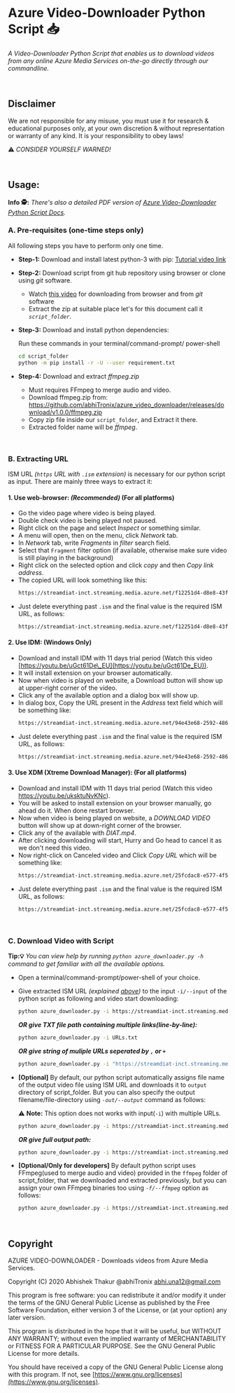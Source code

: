 # Azure Video-Downloader Python Script :inbox_tray:

_A Video-Downloader Python Script that enables us to download videos from any online Azure Media Services on-the-go directly through our commandline._  

&nbsp;

## Disclaimer


We are not responsible for any misuse, you must use it for research & educational purposes only, at your own discretion & without representation or warranty of any kind. It is your responsibility to obey laws!

:warning: _CONSIDER YOURSELF WARNED!_

&emsp;

## Usage:

**Info 🕵️:** _There's also a detailed PDF version of [Azure Video-Downloader Python Script Docs](https://github.com/abhiTronix/azure_video_downloader/releases/download/v1.0.0/Azure.Downloader.Guide.v2.pdf)._

### A. Pre-requisites (one-time steps only)

All following steps you have to perform only one time.

- **Step-1:** Download and install latest python-3 with pip: [Tutorial video link](https://youtu.be/oNLhg29aykc)
- **Step-2:** Download script from git hub repository using browser or clone using _git_ software.
  - Watch [this video](https://youtu.be/X5e3xQBeqf8%20) for downloading from browser and from _git_ software
  - Extract the zip at suitable place let's for this document call it _`script_folder`_.
- **Step-3:** Download and install python dependencies:

  Run these commands in your terminal/command-prompt/ power-shell
  
  ```sh
  cd script_folder
  python -m pip install -r -U --user requirement.txt
  ```
- **Step-4:** Download and extract _ffmpeg.zip_

  - Must requires FFmpeg to merge audio and video.
  - Download ffmpeg.zip from: https://github.com/abhiTronix/azure_video_downloader/releases/download/v1.0.0/ffmpeg.zip
  - Copy zip file inside our `script_folder`, and Extract it there.
  - Extracted folder name will be _ffmpeg_.

&emsp;

### B. Extracting URL

ISM URL _(`https` URL with `.ism` extension)_ is necessary for our python script as input. There are mainly three ways to extract it:

#### 1. Use web-browser: _(Recommended)_ (For all platforms)

- Go the video page where video is being played.
- Double check video is being played not paused.
- Right click on the page and select _Inspect_ or something similar.
- A menu will open, then on the menu, click _Network_ tab.
- In _Network_ tab, write _Fragments_ in _filter_ search field.
- Select that `Fragment` filter option (if available, otherwise make sure video is still playing in the background)
- Right click on the selected option and click _copy_ and then _Copy link address_.
- The copied URL will look something like this:
  ```sh
  https://streamdiat-inct.streaming.media.azure.net/f12251d4-d8e8-43f1-8202-737f7a186b34/Overview%20of%20AI%20ML.ism/QualityLevels(551000)/Fragments(video=360000000,format=mpd-time-csf)
  ```
- Just delete everything past `.ism` and the final value is the required ISM URL, as follows:
  ```sh
  https://streamdiat-inct.streaming.media.azure.net/f12251d4-d8e8-43f1-8202-737f7a186b34/Overview%20of%20AI%20ML.ism
  ```

#### 2. Use IDM: (Windows Only)

- Download and install IDM with 11 days trial period (Watch this video [https://youtu.be/uGct61De\_EU](https://youtu.be/uGct61De_EU)).
- It will install extension on your browser automatically.
- Now when video is played on website, a Download button will show up at upper-right corner of the video.
- Click any of the available option and a dialog box will show up.
- In dialog box, Copy the URL present in the _Address_ text field which will be something like:
  ```sh
  https://streamdiat-inct.streaming.media.azure.net/94e43e68-2592-4866-95d7-52b587e41a9f/Feature%20Engineering%20Dimensionali.ism/manifest(format=mpd-time-csf)&selected_id=1_V_video_4
  ```
- Just delete everything past `.ism` and the final value is the required ISM URL, as follows:
  ```sh
  https://streamdiat-inct.streaming.media.azure.net/94e43e68-2592-4866-95d7-52b587e41a9f/Feature%20Engineering%20Dimensionali.ism
  ```

#### 3. Use XDM (Xtreme Download Manager): (For all platforms)

- Download and install IDM with 11 days trial period (Watch this video https://youtu.be/uksktuNvKNc).
- You will be asked to install extension on your browser manually, go ahead do it. When done restart browser.
- Now when video is being played on website, a _DOWNLOAD VIDEO_ button will show up at down-right corner of the browser.
- Click any of the available with _DIAT.mp4_.
- After clicking downloading will start, Hurry and Go head to cancel it as we don&#39;t need this video.
- Now right-click on Canceled video and Click _Copy URL_ which will be something like:
  ```sh
  https://streamdiat-inct.streaming.media.azure.net/25fcdac8-e577-4f59-acf9-8921887b4159/AI_W1_Bayesian%20Learning%20Part-1.ism/QualityLevels(1880000)/Fragments(video=60000000,format=mpd-time-csf)
  ```
- Just delete everything past `.ism` and the final value is the required ISM URL, as follows:
  ```sh
  https://streamdiat-inct.streaming.media.azure.net/25fcdac8-e577-4f59-acf9-8921887b4159/AI_W1_Bayesian%20Learning%20Part-1.ism
  ```

&emsp;

### C. Download Video with Script

**Tip:💡** _You can view help by running `python azure_downloader.py -h` command to get familiar with all the available options._

- Open a terminal/command-prompt/power-shell of your choice.
- Give extracted ISM URL _(explained [above](#b-extracting-url))_ to the input `-i/--input` of the python script as following and video start downloading:
  ```sh
  python azure_downloader.py -i https://streamdiat-inct.streaming.media.azure.net/f12251d4-d8e8-43f1-8202-737f7a186b34/Overview%20of%20AI%20ML.ism
  ```
  
  ***OR give TXT file path containing multiple links(line-by-line):***
  
  ```sh 
  python azure_downloader.py -i URLs.txt
  ```
  
  ***OR give string of muliple URLs seperated by `,` or `+`***
  
   ```sh 
   python azure_downloader.py -i "https://streamdiat-inct.streaming.media.azure.net/f12251d4-d8e8-43f1-8202-737f7a186b34/Overview%20of%20AI%20ML.ism,https://streamdiat-inct.streaming.media.azure.net/f12251d4-d8e8-43f1-8202-737f7a186b34/DL1.ism,https://streamdiat-inct.streaming.media.azure.net/f12251d4-d8e8-43f1-8202-737f7a186b34/DL2.ism"  
   ```

- **[Optional]** By default, our python script automatically assigns file name of the output video file using ISM URL and downloads it to `output` directory of script\_folder. But you can also specify the output filename/file-directory using _`-out/--output`_ command as follows:

  :warning: **Note:** This option does not works with input(`-i`) with multiple URLs.
  
  ```sh
  python azure_downloader.py -i https://streamdiat-inct.streaming.media.azure.net/f12251d4-d8e8-43f1-8202-737f7a186b34/Overview%20of%20AI%20ML.ism -o Overview.mp4
  ```

  ***OR give full output path:***

  ```sh 
  python azure_downloader.py -i https://streamdiat-inct.streaming.media.azure.net/f12251d4-d8e8-43f1-8202-737f7a186b34/Overview%20of%20AI%20ML.ism -o C:/Overview.mp4
  ```
  
- **[Optional/Only for developers]** By default python script uses FFmpeg(used to merge audio and video) provided in the `ffmpeg` folder of script\_folder, that we downloaded and extracted previously, but you can assign your own FFmpeg binaries too using _`-f/--ffmpeg`_ option as follows:
  ```sh
  python azure_downloader.py -i https://streamdiat-inct.streaming.media.azure.net/f12251d4-d8e8-43f1-8202-737f7a186b34/Overview%20of%20AI%20ML.ism -o Overview.mp4 -f C:/ffmpeg/bin/ffmpeg.exe
  ```

&nbsp;

## Copyright

AZURE VIDEO-DOWNLOADER - Downloads videos from Azure Media Services.

Copyright (C) 2020 Abhishek Thakur @abhiTronix abhi.una12@gmail.com

This program is free software: you can redistribute it and/or modify it under the terms of the GNU General Public License as published by the Free Software Foundation, either version 3 of the License, or (at your option) any later version.

This program is distributed in the hope that it will be useful, but WITHOUT ANY WARRANTY; without even the implied warranty of MERCHANTABILITY or FITNESS FOR A PARTICULAR PURPOSE. See the GNU General Public License for more details.

You should have received a copy of the GNU General Public License along with this program. If not, see [https://www.gnu.org/licenses](https://www.gnu.org/licenses).

&nbsp;

